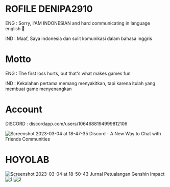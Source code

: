 # ROFILE DENIPA2910
ENG : Sorry, I'AM INDONESIAN and hard communicating in language english 🥲

IND : Maaf, Saya indonesia dan sulit komunikasi dalam bahasa inggris

# Motto
ENG : The first loss hurts, but that's what makes games fun

IND : Kekalahan pertama memang menyakitkan, tapi karena itulah yang membuat game menyenangkan

# Account
DISCORD : discordapp.com/users/1064688194999812106

![Screenshot 2023-03-04 at 18-47-35 Discord - A New Way to Chat with Friends   Communities](https://user-images.githubusercontent.com/126938846/222899771-64f5ecc9-06fb-4390-bc0d-b965164294ad.png)

# HOYOLAB
![Screenshot 2023-03-04 at 18-50-43 Jurnal Petualangan Genshin Impact](https://user-images.githubusercontent.com/126938846/222898746-f6d01699-1181-4fa8-90ba-6e7ddef2dd73.png)
![1](https://user-images.githubusercontent.com/126938846/222898215-16f2af83-bfb2-44e4-8044-642c7369cbbd.jpg)
![2](https://user-images.githubusercontent.com/126938846/222898257-5bace5f2-91e9-488e-a965-92a448e7b21e.jpg)
